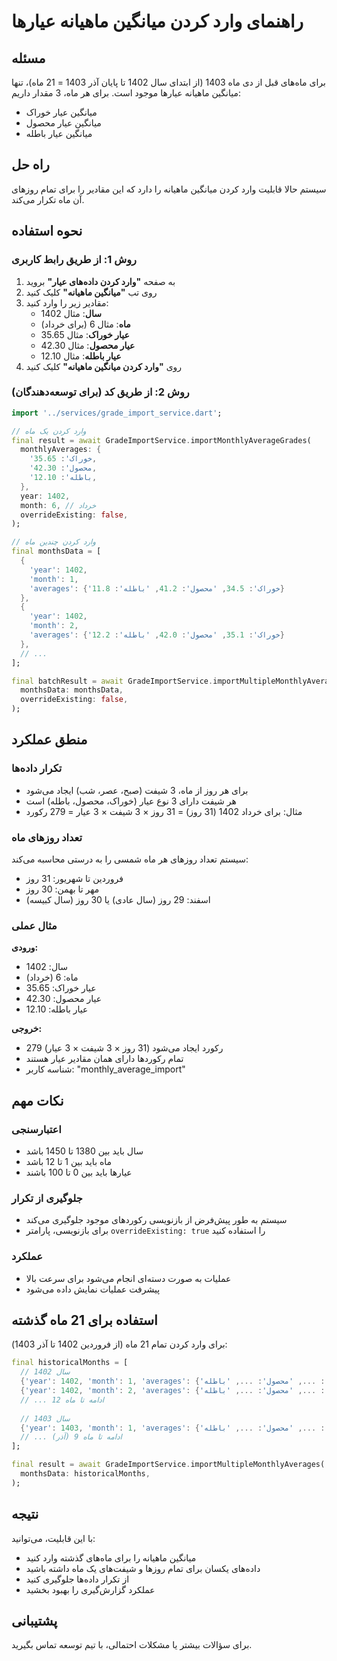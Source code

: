 # راهنمای وارد کردن میانگین ماهیانه عیارها

## مسئله
برای ماه‌های قبل از دی ماه 1403 (از ابتدای سال 1402 تا پایان آذر 1403 = 21 ماه)، تنها میانگین ماهیانه عیارها موجود است. برای هر ماه، 3 مقدار داریم:
- میانگین عیار خوراک 
- میانگین عیار محصول
- میانگین عیار باطله

## راه حل
سیستم حالا قابلیت وارد کردن میانگین ماهیانه را دارد که این مقادیر را برای تمام روزهای آن ماه تکرار می‌کند.

## نحوه استفاده

### روش 1: از طریق رابط کاربری

1. به صفحه **"وارد کردن داده‌های عیار"** بروید
2. روی تب **"میانگین ماهیانه"** کلیک کنید
3. مقادیر زیر را وارد کنید:
   - **سال**: مثال 1402
   - **ماه**: مثال 6 (برای خرداد)
   - **عیار خوراک**: مثال 35.65
   - **عیار محصول**: مثال 42.30  
   - **عیار باطله**: مثال 12.10
4. روی **"وارد کردن میانگین ماهیانه"** کلیک کنید

### روش 2: از طریق کد (برای توسعه‌دهندگان)

```dart
import '../services/grade_import_service.dart';

// وارد کردن یک ماه
final result = await GradeImportService.importMonthlyAverageGrades(
  monthlyAverages: {
    'خوراک': 35.65,
    'محصول': 42.30,
    'باطله': 12.10,
  },
  year: 1402,
  month: 6, // خرداد
  overrideExisting: false,
);

// وارد کردن چندین ماه
final monthsData = [
  {
    'year': 1402,
    'month': 1,
    'averages': {'خوراک': 34.5, 'محصول': 41.2, 'باطله': 11.8}
  },
  {
    'year': 1402,
    'month': 2,
    'averages': {'خوراک': 35.1, 'محصول': 42.0, 'باطله': 12.2}
  },
  // ...
];

final batchResult = await GradeImportService.importMultipleMonthlyAverages(
  monthsData: monthsData,
  overrideExisting: false,
);
```

## منطق عملکرد

### تکرار داده‌ها
- برای هر روز از ماه، 3 شیفت (صبح، عصر، شب) ایجاد می‌شود
- هر شیفت دارای 3 نوع عیار (خوراک، محصول، باطله) است
- مثال: برای خرداد 1402 (31 روز) = 31 روز × 3 شیفت × 3 عیار = 279 رکورد

### تعداد روزهای ماه
سیستم تعداد روزهای هر ماه شمسی را به درستی محاسبه می‌کند:
- فروردین تا شهریور: 31 روز
- مهر تا بهمن: 30 روز  
- اسفند: 29 روز (سال عادی) یا 30 روز (سال کبیسه)

### مثال عملی
**ورودی:**
- سال: 1402
- ماه: 6 (خرداد)
- عیار خوراک: 35.65
- عیار محصول: 42.30
- عیار باطله: 12.10

**خروجی:**
- 279 رکورد ایجاد می‌شود (31 روز × 3 شیفت × 3 عیار)
- تمام رکوردها دارای همان مقادیر عیار هستند
- شناسه کاربر: "monthly_average_import"

## نکات مهم

### اعتبارسنجی
- سال باید بین 1380 تا 1450 باشد
- ماه باید بین 1 تا 12 باشد  
- عیارها باید بین 0 تا 100 باشند

### جلوگیری از تکرار
- سیستم به طور پیش‌فرض از بازنویسی رکوردهای موجود جلوگیری می‌کند
- برای بازنویسی، پارامتر `overrideExisting: true` را استفاده کنید

### عملکرد
- عملیات به صورت دسته‌ای انجام می‌شود برای سرعت بالا
- پیشرفت عملیات نمایش داده می‌شود

## استفاده برای 21 ماه گذشته

برای وارد کردن تمام 21 ماه (از فروردین 1402 تا آذر 1403):

```dart
final historicalMonths = [
  // سال 1402
  {'year': 1402, 'month': 1, 'averages': {'خوراک': ..., 'محصول': ..., 'باطله': ...}},
  {'year': 1402, 'month': 2, 'averages': {'خوراک': ..., 'محصول': ..., 'باطله': ...}},
  // ... ادامه تا ماه 12
  
  // سال 1403
  {'year': 1403, 'month': 1, 'averages': {'خوراک': ..., 'محصول': ..., 'باطله': ...}},
  // ... ادامه تا ماه 9 (آذر)
];

final result = await GradeImportService.importMultipleMonthlyAverages(
  monthsData: historicalMonths,
);
```

## نتیجه
با این قابلیت، می‌توانید:
- میانگین ماهیانه را برای ماه‌های گذشته وارد کنید
- داده‌های یکسان برای تمام روزها و شیفت‌های یک ماه داشته باشید
- از تکرار داده‌ها جلوگیری کنید
- عملکرد گزارش‌گیری را بهبود بخشید

## پشتیبانی
برای سؤالات بیشتر یا مشکلات احتمالی، با تیم توسعه تماس بگیرید. 